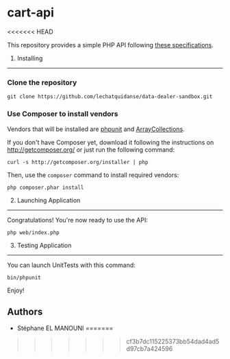 # cart-api
<<<<<<< HEAD

This repository provides a simple PHP API following [these specifications][1].


1) Installing
----------------------------------
### Clone the repository

    git clone https://github.com/lechatquidanse/data-dealer-sandbox.git
    

### Use Composer to install vendors

Vendors that will be installed are [phpunit][2] and [ArrayCollections][3].

If you don't have Composer yet, download it following the instructions on
http://getcomposer.org/ or just run the following command:

    curl -s http://getcomposer.org/installer | php

Then, use the `composer` command to install required vendors:

    php composer.phar install

2) Launching Application
--------------------------------

Congratulations! You're now ready to use the API:

    php web/index.php


3) Testing Application
--------------------------------

You can launch UnitTests with this command:

    bin/phpunit

Enjoy!

[1]: https://github.com/lechatquidanse/cart-api/blob/master/features/README.txt
[2]: https://phpunit.de/
[3]: https://github.com/doctrine/collections

Authors
-------

* Stéphane EL MANOUNI
=======
>>>>>>> cf3b7dc115225373bb54dad4ad5d97cb7a424596
